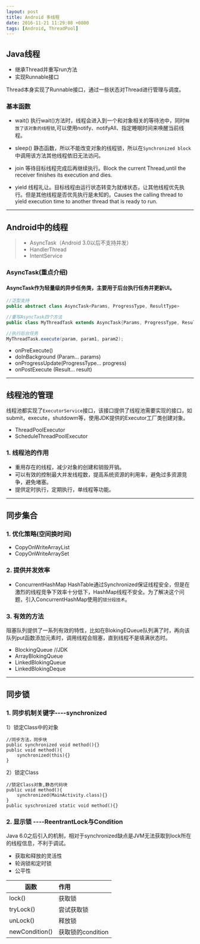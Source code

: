 ```yaml
---
layout: post
title: Android 多线程
date: 2016-11-21 11:29:08 +0800
tags: [Android, ThreadPool]
---
```


## Java线程 ##

 - 继承Thread并重写run方法
 - 实现Runnable接口
 

 Thread本身实现了Runnable接口，通过一些状态对Thread进行管理与调度。

### 基本函数 ###

 - wait()
执行wait()方法时，线程会进入到一个和对象相关的等待池中，同时`释放了该对象的线程锁`,可以使用notify、notifyAll、指定睡眠时间来唤醒当前线程。

 - sleep()
静态函数，所以不能改变对象的线程锁，所以在`Synchronized block`中调用该方法其他线程依旧无法访问。

 - join
等待目标线程完成后再继续执行。Block the current Thread,until the receiver finishes its execution and dies.

 - yield
线程礼让。目标线程由运行状态转变为就绪状态，让其他线程优先执行。但是其他线程是否优先执行是未知的。Causes the calling thread to yield execution time to another thread that is ready to run.


----------


## Android中的线程 ##

> * AsyncTask（Android 3.0以后不支持并发）
> * HandlerThread
> * IntentService
 

### AsyncTask(重点介绍) ###

#### AsyncTask作为轻量级的异步任务类，主要用于后台执行任务并更新UI。

```java
//泛型支持
public abstract class AsyncTask<Params, ProgressType, ResultType>

//重写AsyncTask四个方法
public class MyThreadTask extends AsyncTask{Params, ProgressType, ResultType}

//执行后台任务
MyThreadTask.execute(param, param1, param2);

```
 
 - onPreExecute()
 - doInBackground  (Param...        params)
 - onProgressUpdate(ProgressType... progress)
 - onPostExecute   (Result...       result)

----------


## 线程池的管理 ##
线程池都实现了`ExecutorService`接口，该接口提供了线程池需要实现的接口，如submit，execute，shutdowm等，使用JDK提供的Executor工厂类创建对象。

 - ThreadPoolExecutor
 - ScheduleThreadPoolExecutor


### 1. 线程池的作用 ###
 - 重用存在的线程，减少对象的创建和销毁开销。
 - 可以有效的控制最大并发线程数，提高系统资源的利用率，避免过多资源竞争，避免堵塞。
 - 提供定时执行，定期执行，单线程等功能。


----------

## 同步集合 ##

### 1. 优化策略(空间换时间)
 - CopyOnWriteArrayList
 - CopyOnWriteArraySet
### 2. 提供并发效率
 - ConcurrentHashMap
HashTable通过Synchronized保证线程安全，但是在激烈的线程竞争下效率十分低下，HashMap线程不安全。为了解决这个问题，引入ConcurrentHashMap使用的`锁分段技术`。

### 3. 有效的方法

阻塞队列提供了一系列有效的特性，比如在BlokingEQueue队列满了时，再向该队列put函数添加元素时，调用线程会阻塞，直到线程不是填满状态时。

 - BlockingQueue //JDK
 - ArrayBlokingQueue
 - LinkedBlokingQueue
 - LinkedBlokingDeque


----------


## 同步锁 ##

### 1. 同步机制关键字----synchronized

 1）锁定Class中的对象
 
    //同步方法，同步块
    public synchronized void method(){}
    public void method(){
        synchronized(this){}
    }

 2）锁定Class
 
    //锁定Class对象,静态代码块
    public void method(){
        synchronized(MainActivity.class){}
    }
    public syschronized static void method(){}
    
### 2. 显示锁 ----ReentrantLock与Condition

Java 6.0之后引入的机制，相对于synchronized缺点是JVM无法获取到lock所在的线程信息，不利于调试。

 - 获取和释放的灵活性
 - 轮询锁和定时锁
 - 公平性


 | 函数        | 作用  |
| --  | :-----  |
| lock()     | 获取锁 |
| tryLock()        |  尝试获取锁   | 
| unLock()        |  释放锁   |  
| newCondition()   |    获取锁的condition    |  


[jekyll-docs]: http://jekyllrb.com/docs/home
[jekyll-gh]:   https://github.com/jekyll/jekyll
[jekyll-talk]: https://talk.jekyllrb.com/
  

 
 
  
 
 
 
